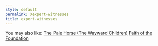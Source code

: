 ```yaml
---
style: default
permalink: Xexpert-witnesses
title: expert-witnesses
---
```

You may also like:
[The Pale Horse (The Wayward Children)](http://scp-wiki.net/the-pale-horse)
[Faith of the Foundation](http://scp-wiki.net/faith-of-the-foundation)
